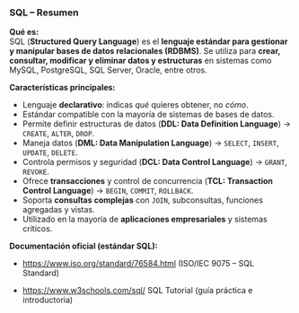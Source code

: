 ### **SQL – Resumen**

**Qué es:**  
SQL (**Structured Query Language**) es el **lenguaje estándar para gestionar y manipular bases de datos relacionales (RDBMS)**. Se utiliza para **crear, consultar, modificar y eliminar datos y estructuras** en sistemas como MySQL, PostgreSQL, SQL Server, Oracle, entre otros.

**Características principales:**

- Lenguaje **declarativo**: indicas _qué_ quieres obtener, no _cómo_.
- Estándar compatible con la mayoría de sistemas de bases de datos.
- Permite definir estructuras de datos (**DDL: Data Definition Language**) → `CREATE`, `ALTER`, `DROP`.
- Maneja datos (**DML: Data Manipulation Language**) → `SELECT`, `INSERT`, `UPDATE`, `DELETE`.
- Controla permisos y seguridad (**DCL: Data Control Language**) → `GRANT`, `REVOKE`.
- Ofrece **transacciones** y control de concurrencia (**TCL: Transaction Control Language**) → `BEGIN`, `COMMIT`, `ROLLBACK`.
- Soporta **consultas complejas** con `JOIN`, subconsultas, funciones agregadas y vistas.
- Utilizado en la mayoría de **aplicaciones empresariales** y sistemas críticos.

**Documentación oficial (estándar SQL):**

- https://www.iso.org/standard/76584.html (ISO/IEC 9075 – SQL Standard)
    
- https://www.w3schools.com/sql/ SQL Tutorial (guía práctica e introductoria)